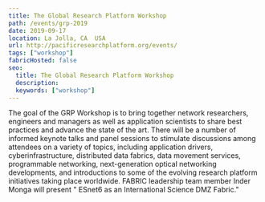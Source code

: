 ```yaml
---
title: The Global Research Platform Workshop
path: /events/grp-2019
date: 2019-09-17
location: La Jolla, CA  USA
url: http://pacificresearchplatform.org/events/
tags: ["workshop"]
fabricHosted: false
seo:
  title: The Global Research Platform Workshop
  description:
  keywords: ["workshop"]
---
```


The goal of the GRP Workshop is to bring together network researchers, engineers and managers as well as application scientists to share best practices and advance the state of the art. There will be a number of informed keynote talks and panel sessions to stimulate discussions among attendees on a variety of topics, including application drivers, cyberinfrastructure, distributed data fabrics, data movement services, programmable networking, next-generation optical networking developments, and introductions to some of the evolving research platform initiatives taking place worldwide. FABRIC leadership team member Inder Monga will present " ESnet6 as an International Science DMZ Fabric."
